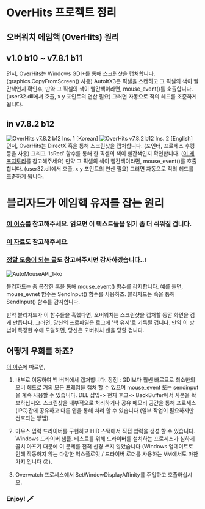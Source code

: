 # OverHits 프로젝트 정리
## 오버워치 에임핵 (OverHits) 원리

## v1.0 b10 ~ v7.8.1 b11
먼저, OverHits는 Windows GDI+를 통해 스크린샷을 캡처합니다. (graphics.CopyFromScreen() 사용) AutoItX3은 픽셀을 스캔하고 그 픽셀의 색이 빨간색인지 확인후,
만약 그 픽셀의 색이 빨간색이라면, mouse_event()를 호출합니다. (user32.dll에서 호출, x y 포인트의 연산 필요) 그러면 자동으로 적의 헤드를 조준하게 됩니다.

## in v7.8.2 b12
![OverHits v7.8.2 b12 Ins. 1 [Korean]](https://i.imgur.com/kblNu9M.png)
![OverHits v7.8.2 b12 Ins. 2 [English]](https://i.imgur.com/ERCUgox.png)
먼저, OverHits는 DirectX 훅을 통해 스크린샷을 캡처합니다. (포인터, 프로세스 후킹 등을 사용) 그리고 'IsRed' 함수를 통해 한 픽셀의 색이 빨간색인지 확인합니다.
([이 레포지토리](https://github.com/jpxue/Overwatch-Aim-Assist)를 참고해주세요)
만약 그 픽셀의 색이 빨간색이라면, mouse_event()를 호출합니다. (user32.dll에서 호출, x y 포인트의 연산 필요) 그러면 자동으로 적의 헤드를 조준하게 됩니다.

# 블리자드가 에임핵 유저를 잡는 원리

### [이 이슈](https://github.com/jpxue/Overwatch-Aim-Assist/issues/30)를 참고해주세요. 읽으면 이 텍스트들을 읽기 좀 더 쉬워질 겁니다.
### [이 자료](https://www.kdata.or.kr/info/info_04_view.html?field=&keyword=&type=techreport&page=128&dbnum=128563)도 참고해주세요.
### [정말 도움이 되는 글](https://crefunx.tistory.com/13)도 참고해주시면 감사하겠습니다..!
![AutoMouseAPI_1-ko](http://www.dbguide.net/images/know/tech/091203_cc3.jpg)

블리자드는 좀 복잡한 훅을 통해 mouse_event() 함수를 감지합니다. 예를 들면, mouse_evnet 함수는 SendInput() 함수를 사용하죠.
블리자드는 훅을 통해 SendInput() 함수를 감지합니다.

만약 블리자드가 이 함수들을 훅했다면, 오버워치는 스크린샷을 캡처할 동안 화면을 검게 만듭니다.
그러면, 당신의 프로파일은 로그에 '핵 유저'로 기록될 겁니다. 만약 이 방법이 특정한 수에 도달하면, 당신은 오버워치 밴을 당할 겁니다.

## 어떻게 우회를 하죠?

[이 이슈](https://github.com/jpxue/Overwatch-Aim-Assist/issues/30)에 따르면,

1. 내부로 이동하여 백 버퍼에서 캡처합니다. 장점 : GDI보다 훨씬 빠르므로 최소한의 오버 헤드로 거의 모든 프레임을 캡처 할 수 있으며 mouse_event 또는 sendinput을 계속 사용할 수 있습니다.
DLL 삽입-> 현재 후크-> BackBuffer에서 사본을 확보하십시오. 스크린샷을 내부적으로 처리하거나 공유 메모리 공간을 통해 프로세스 (IPC)간에 공유하고 다른 앱을 통해 처리 할 수 있습니다 (일부 작업이 필요하지만 선호되는 방법).

2. 마우스 입력 드라이버를 구현하고 HID 스택에서 직접 입력을 생성 할 수 있습니다. Windows 드라이버 샘플. 테스트를 위해 드라이버를 설치하는 프로세스가 심하게 골치 아프기 때문에 이 문제를 전혀 신경 쓰지 않았습니다 (Windows 업데이트로 인해 작동하지 않는 다양한 익스플로잇 / 드라이버 로더를 사용하는 VM에서도 마찬가지 입니다 😠).

3. Overwatch 프로세스에서 SetWindowDisplayAffinity를 주입하고 호출하십시오.

### Enjoy! 🗡
